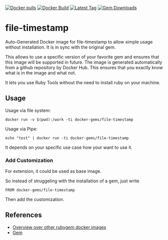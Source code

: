 [![Docker pulls](https://img.shields.io/docker/pulls/rubygem/file-timestamp.svg)](https://hub.docker.com/r/rubygem/file-timestamp/)
[![Docker Build](https://img.shields.io/docker/automated/rubygem/file-timestamp.svg)](https://hub.docker.com/r/rubygem/file-timestamp/)
[![Latest Tag](https://img.shields.io/github/tag/docker-rubygem/file-timestamp.svg)](https://hub.docker.com/r/rubygem/file-timestamp/)
[![Gem Downloads](https://img.shields.io/gem/dt/file-timestamp.svg)](https://rubygems.org/gems/file-timestamp/)
# file-timestamp

Auto-Generated Docker image for file-timestamp to allow simple usage without installation.
It is in sync with the original gem.

This allows to use a specific version of your favorite gem and ensures that this image will be supported in future.
The image is generated automatically from a github repository by Docker Hub.
This ensures that you exactly know what is in the image and what not.

It lets you use Ruby Tools without the need to install ruby on your machine.

## Usage

Usage via file system:

`docker run -v $(pwd):/work -ti docker-gems/file-timestamp`

Usage via Pipe:

`echo "test" | docker run -ti docker-gems/file-timestamp`

It depends on your specific use case how your want to use it.

### Add Customization

For extension, it could be used as base image.

So instead of struggeling with the installation of a gem, just write

`FROM docker-gems/file-timestamp`

Then add the customization.

## References

 - [Overview over other rubygem docker images](https://github.com/thinkbot/docker-rubygem)
 - [Gem](https://rubygems.org/gems/file-timestamp/)

